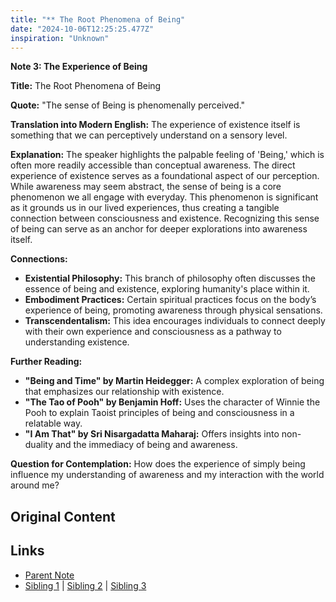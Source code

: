 ```yaml
---
title: "** The Root Phenomena of Being"
date: "2024-10-06T12:25:25.477Z"
inspiration: "Unknown"
---
```


 

**Note 3: The Experience of Being**

**Title:** The Root Phenomena of Being

**Quote:** "The sense of Being is phenomenally perceived." 

**Translation into Modern English:** The experience of existence itself is something that we can perceptively understand on a sensory level.

**Explanation:** The speaker highlights the palpable feeling of 'Being,' which is often more readily accessible than conceptual awareness. The direct experience of existence serves as a foundational aspect of our perception. While awareness may seem abstract, the sense of being is a core phenomenon we all engage with everyday. This phenomenon is significant as it grounds us in our lived experiences, thus creating a tangible connection between consciousness and existence. Recognizing this sense of being can serve as an anchor for deeper explorations into awareness itself.

**Connections:**
- **Existential Philosophy:** This branch of philosophy often discusses the essence of being and existence, exploring humanity's place within it.
- **Embodiment Practices:** Certain spiritual practices focus on the body’s experience of being, promoting awareness through physical sensations.
- **Transcendentalism:** This idea encourages individuals to connect deeply with their own experience and consciousness as a pathway to understanding existence.

**Further Reading:**
- **"Being and Time" by Martin Heidegger:** A complex exploration of being that emphasizes our relationship with existence.
- **"The Tao of Pooh" by Benjamin Hoff:** Uses the character of Winnie the Pooh to explain Taoist principles of being and consciousness in a relatable way.
- **"I Am That" by Sri Nisargadatta Maharaj:** Offers insights into non-duality and the immediacy of being and awareness.

**Question for Contemplation:** How does the experience of simply being influence my understanding of awareness and my interaction with the world around me? 



## Original Content



## Links

- [Parent Note](/parent-note.md)
- [Sibling 1](/zettel1.md) | [Sibling 2](/zettel2.md) | [Sibling 3](/zettel3.md)
